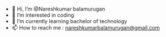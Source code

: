 - 👋 Hi, I’m @Nareshkumar balamurugan
- 👀 I’m interested in coding 
- 🌱 I’m currently learning bachelor of technology 
- 📫 How to reach me : nareshkumarbalamurugan@gmail.com

<!---
Nareshkumarbalamurugan/Nareshkumarbalamurugan is a ✨ special ✨ repository because its `README.md` (this file) appears on your GitHub profile.
You can click the Preview link to take a look at your changes.
--->
